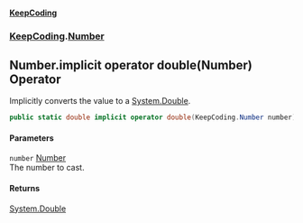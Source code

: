 #### [KeepCoding](index.md 'index')
### [KeepCoding](KeepCoding.md 'KeepCoding').[Number](KeepCoding_Number.md 'KeepCoding.Number')
## Number.implicit operator double(Number) Operator
Implicitly converts the value to a [System.Double](https://docs.microsoft.com/en-us/dotnet/api/System.Double 'System.Double').  
```csharp
public static double implicit operator double(KeepCoding.Number number);
```
#### Parameters
<a name='KeepCoding_Number_op_Implicitdouble(KeepCoding_Number)_number'></a>
`number` [Number](KeepCoding_Number.md 'KeepCoding.Number')  
The number to cast.
  
#### Returns
[System.Double](https://docs.microsoft.com/en-us/dotnet/api/System.Double 'System.Double')  
